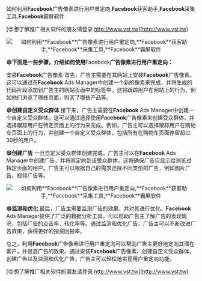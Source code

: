 如何利用**Facebook**广告像素进行用户重定向,**Facebook**获客助手,**Facebook**采集工具,**Facebook**霸屏软件

[😍想了解推广相关软件的朋友请登录 http://www.vst.tw](http://www.vst.tw)

 <center><img src="https://vst.tw/MP4/tuiguang/png/2.png" alt="如何利用**Facebook**广告像素进行用户重定向,**Facebook**获客助手,**Facebook**采集工具,**Facebook**霸屏软件"></center>

**😄下面是一些步骤，介绍如何使用**Facebook**广告像素进行用户重定向：**

安装**Facebook**广告像素
首先，广告主需要在其网站上安装**Facebook**广告像素。这可以通过在**Facebook** Ads Manager中创建一个新的像素来完成，并将生成的代码片段添加到广告主的网站页面中的<head>标签中。这将跟踪用户在网站上的行为，例如他们浏览了哪些页面，购买了哪些产品等。

**😄创建自定义受众群体**
接下来，广告主需要在**Facebook** Ads Manager中创建一个自定义受众群体。这可以通过选择使用**Facebook**广告像素来创建受众群体，并选择跟踪用户在特定页面上的行为来完成。例如，广告主可以选择跟踪用户在购物车页面上的行为，并创建一个自定义受众群体，包括所有在购物车页面停留超过30秒的用户。

**😄创建广告**
一旦自定义受众群体创建完成，广告主可以在**Facebook** Ads Manager中创建广告，并将其定向到该受众群体。这将确保广告只显示给浏览过特定页面的用户。广告主可以根据自己的需求选择不同类型的广告，例如图片广告、视频广告等。

 <center><img src="https://vst.tw/MP4/tuiguang/png/1.png" alt="如何利用**Facebook**广告像素进行用户重定向,**Facebook**获客助手,**Facebook**采集工具,**Facebook**霸屏软件"></center>

**😄监测和优化**
最后，广告主需要监测广告的效果，并对其进行优化。**Facebook** Ads Manager提供了广泛的数据分析工具，可以帮助广告主了解广告的表现情况，包括广告的点击率、转化率等。通过监测和优化广告，广告主可以不断改进广告效果，获得更好的投资回报率。

总之，利用**Facebook**广告像素进行用户重定向可以帮助广告主更好地定向其潜在客户，并提高广告的效果。通过安装**Facebook**广告像素、创建自定义受众群体、创建广告以及监测和优化广告，广告主可以轻松地实现用户重定向功能。

[😍想了解推广相关软件的朋友请登录 http://www.vst.tw](http://www.vst.tw)



